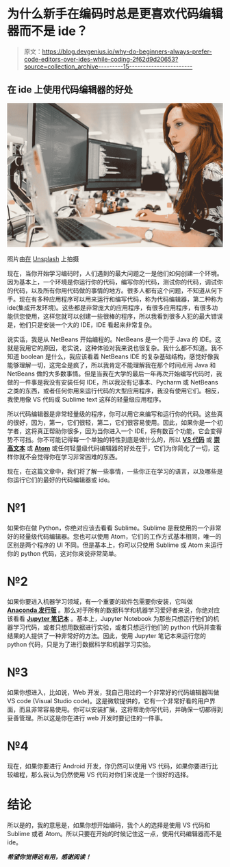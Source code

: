 # 为什么新手在编码时总是更喜欢代码编辑器而不是 ide？

> 原文：<https://blog.devgenius.io/why-do-beginners-always-prefer-code-editors-over-ides-while-coding-2f62d9d20653?source=collection_archive---------15----------------------->

## **在 ide 上使用代码编辑器的好处**

![](img/ac56a15f096b575be7706f5288293544.png)

照片由[在](https://unsplash.com/es/@thisisengineering?utm_source=unsplash&utm_medium=referral&utm_content=creditCopyText) [Unsplash](https://unsplash.com/s/photos/developer?utm_source=unsplash&utm_medium=referral&utm_content=creditCopyText) 上拍摄

现在，当你开始学习编码时，人们遇到的最大问题之一是他们如何创建一个环境。因为基本上，一个环境是你运行你的代码，编写你的代码，测试你的代码，调试你的代码，以及所有你用代码做的事情的地方。很多人都有这个问题，不知道从何下手。现在有多种应用程序可以用来运行和编写代码，称为代码编辑器，第二种称为 ide(集成开发环境)。这些都是非常庞大的应用程序，有很多应用程序，有很多功能供您使用，这样您就可以创建一些很棒的程序，所以我看到很多人犯的最大错误是，他们只是安装一个大的 IDE，IDE 看起来非常复杂。

说实话，我是从 NetBeans 开始编程的。NetBeans 是一个用于 Java 的 IDE。这就是我用它的原因，老实说，这种体验对我来说也很复杂。我什么都不知道。我不知道 boolean 是什么，我应该看着 NetBeans IDE 的复杂基础结构，感觉好像我能够理解一切，这完全是疯了，所以我肯定不能理解我在那个时间点用 Java 和 NetBeans 做的大多数事情。但是当我在大学的最后一年再次开始编写代码时，我做的一件事是我没有安装任何 IDE，所以我没有记事本、Pycharm 或 NetBeans 之类的东西，或者任何你用来运行代码的大型应用程序，我没有使用它们。相反，我使用像 VS 代码或 Sublime text 这样的轻量级应用程序。

所以代码编辑器是非常轻量级的程序，你可以用它来编写和运行你的代码。这些真的很好，因为，第一，它们很轻，第二，它们很容易使用。因此，如果你是一个初学者，这将真正帮助你很多，因为当你进入一个 IDE，将有数百个功能，它会变得势不可挡。你不可能记得每一个单独的特性到底是做什么的，所以 [**VS 代码**](https://code.visualstudio.com/) 或 [**崇高文本**](https://www.sublimetext.com/) 或 [**Atom**](https://atom.io/) 或任何轻量级代码编辑器的好处在于，它们为你简化了一切，这样你就不会觉得你在学习非常困难的东西。

现在，在这篇文章中，我们将了解一些事情，一些你正在学习的语言，以及哪些是你运行它们的最好的代码编辑器或 ide。

# №1

如果你在做 Python，你绝对应该去看看 Sublime。Sublime 是我使用的一个非常好的轻量级代码编辑器。您也可以使用 Atom，它们的工作方式基本相同，唯一的区别是两个程序的 UI 不同。但是基本上，你可以只使用 Sublime 或 Atom 来运行你的 python 代码，这对你来说非常简单。

# №2

如果你要进入机器学习领域，有一个重要的软件包需要你安装，它叫做 [**Anaconda 发行版**](https://www.anaconda.com/products/distribution) 。那么对于所有的数据科学和机器学习爱好者来说，你绝对应该看看 [**Jupyter 笔记本**](https://jupyter.org/) 。基本上，Jupyter Notebook 为那些只想运行他们的机器学习代码，或者只想用数据进行实验，或者只想运行他们的 python 代码并查看结果的人提供了一种非常好的方法。因此，使用 Jupyter 笔记本来运行您的 python 代码，只是为了进行数据科学和机器学习实验。

# №3

如果你想进入，比如说，Web 开发，我自己用过的一个非常好的代码编辑器叫做 VS code (Visual Studio code)。这是微软提供的，它有一个非常好看的用户界面，而且非常容易使用。你可以安装扩展，这将帮助你写代码，并确保一切都得到妥善管理。所以这是你在进行 web 开发时要记住的一件事。

# №4

现在，如果你要进行 Android 开发，你仍然可以使用 VS 代码，如果你要进行比较编程，那么我认为仍然使用 VS 代码对你们来说是一个很好的选择。

# 结论

所以是的，我的意思是，如果你想开始编码，我个人的选择是使用 VS 代码和 Sublime 或者 Atom。所以只要在开始的时候记住这一点，使用代码编辑器而不是 ide。

***希望你觉得这有用，感谢阅读！***